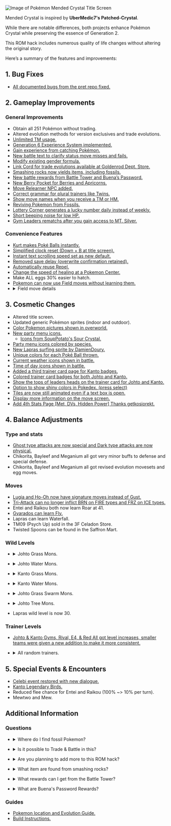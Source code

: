 ![Image of Pokémon Mended Crystal Title Screen](https://github.com/JySzE/Mended-Crystal/assets/70117278/8c78b3e2-d2bc-47f0-b3a3-fceb3b7b0c1e)

Mended Crystal is inspired by **UberMedic7's Patched-Crystal**. 

While there are notable differences, both projects enhance Pokémon Crystal while preserving the essence of Generation 2.

This ROM hack includes numerous quality of life changes without altering the original story. 

Here’s a summary of the features and improvements:

## 1. Bug Fixes

- [All documented bugs from the pret repo fixed.](https://github.com/pret/pokecrystal/blob/master/docs/bugs_and_glitches.md)

## 2. Gameplay Improvements

### General Improvements

- Obtain all 251 Pokémon without trading.
- Altered evolution methods for version exclusives and trade evolutions.
- [Unlimited TM usage.](https://github.com/pret/pokecrystal/wiki/Infinitely-reusable-TMs)
- [Generation 6 Experience System implemented.](https://github.com/pret/pokecrystal/wiki/Generation-6-Experience-System#1-rework-the-exp-share-item)
- [Gain experience from catching Pokémon.](https://github.com/pret/pokecrystal/wiki/Gain-experience-from-catching-Pok%C3%A9mon)
- [New battle text to clarify status move misses and fails.](https://github.com/pret/pokecrystal/wiki/Make-new-battle-text-to-distinguish-status-move-misses-and-fails)
- [Modify existing gender formula.](https://github.com/pret/pokecrystal/wiki/Modify-existing-gender-formula)
- [Link Cord for trade evolutions available at Goldenrod Dept. Store.](https://github.com/UberMedic7/patched-crystal/blob/c0f43e61025627343a8153f11653817ebd9623cc/data/items/marts.asm#L127)
- [Smashing rocks now yields items, including fossils.](https://github.com/pret/pokecrystal/wiki/Smashing-rocks-has-a-chance-to-contain-items)
- [New battle rewards from Battle Tower and Buena’s Password.](https://github.com/UberMedic7/patched-crystal/blob/Version3.0/data/trainers/parties.asm)
- [New Berry Pocket for Berries and Apricorns.](https://github.com/pret/pokecrystal/wiki/Add-a-new-Pack-pocket#10-update-the-crystal-only-pack-engine)
- [Move Relearner NPC added.](https://github.com/pret/pokecrystal/wiki/Add-a-Move-Reminder)
- [Correct grammar for plural trainers like Twins.](https://github.com/pret/pokecrystal/wiki/Correct-grammar-for-plural-trainers-like-Twins)
- [Show move names when you receive a TM or HM.](https://github.com/pret/pokecrystal/wiki/Show-move-names-when-you-receive-a-TM-or-HM)
- [Reviving Pokemon from Fossils.](https://github.com/pret/pokecrystal/wiki/Reviving-Pok%C3%A9mon-from-Fossils-(Gen-I))
- [Lottery Corner generates a lucky number daily instead of weekly.](https://github.com/pret/pokecrystal/wiki/Make-the-Lottery-Corner-generate-a-lucky-number-daily-instead-of-weekly)
- [Short beeping noise for low HP.](https://github.com/pret/pokecrystal/wiki/Short-beeping-noise-for-low-HP)
- [Gym Leaders rematchs after you gain access to MT. Silver.](https://github.com/UberMedic7/patched-crystal/blob/Version3.0/data/trainers/parties.asm)

### Convenience Features

- [Kurt makes Poké Balls instantly.](https://github.com/pret/pokecrystal/wiki/Kurt-Makes-Pokeballs-Instantly)
- [Simplified clock reset (Down + B at title screen).](https://github.com/pret/pokecrystal/wiki/Simplify-the-Clock-Reset-Procedure)
- [Instant text scrolling speed set as new default.](https://github.com/pret/pokecrystal/wiki/Add-a-new-text-scrolling-speed)
- [Removed save delay (overwrite confirmation retained).](https://github.com/pret/pokecrystal/wiki/Remove-the-artificial-save-delay)
- [Automatically reuse Repel.](https://github.com/pret/pokecrystal/wiki/Automatically-reuse-Repel)
- [Change the speed of healing at a Pokemon Center.](https://github.com/pret/pokecrystal/wiki/Tips-and-tricks#change-the-speed-of-healing-at-a-pok%C3%A9mon-center)
- Make ALL eggs 30% easier to hatch.
- [Pokemon can now use Field moves without learning them.](https://github.com/pret/pokecrystal/wiki/Allow-using-a-field-move-if-the-Pokemon-can-learn-it)
- <details>
  <summary>Field move details</summary>
  <ul>
    <li>Requires you to have the HM or TM + the required badge and situation to use field moves.</li>
    <li>Requires you to have a Pokémon in the party that can learn the TM or HM.</li>
    <li>Do not worry if they do not show up in your Pokémon submenu. Only field moves you manually have to call, with no physical interactive object, will show up in the submenu, and only when allowed (like Fly, Flash, Sweet Scent, etc.).</li>
    <li>For example, Fly will only show up when outside and will NOT appear in the submenu if inside a cave or building.</li>
    <li>For example, Surf, Whirlpool, and Waterfall will never show up in the submenu but will work as long as you have the HM, the required badge, and a Pokémon in the party that can learn it. Simply press 'A' at the object and it will work.</li>
    <li>For example, Headbutt will not show up in the Pokémon submenu and only requires you to have the TM and a Pokémon in the party that can learn it. Simply go up to a tree and press 'A'.</li>
    <li>You are still free to teach your Pokémon any TM or HM field move you want! This feature is simply a nice way to avoid wasting a move slot or keeping an HM slave in your team.</li>
  </ul>
</details>

## 3. Cosmetic Changes

- Altered title screen.
- Updated generic Pokémon sprites (indoor and outdoor).
- [Color Pokemon pictures shown in overworld.](https://github.com/pret/pokecrystal/wiki/Color-Pok%C3%A9mon-pictures-shown-in-overworld)
- [New party menu icons.](https://github.com/pret/pokecrystal/wiki/Add-a-new-party-menu-icon)
  - [Icons from SoupPotato's Sour Crystal.](https://github.com/SoupPotato/Sourcrystal/tree/master/gfx/icons)
- [Party menu icons colored by species.](https://github.com/pret/pokecrystal/wiki/Color-party-menu-icons-by-species)
- [New Lapras surfing sprite by DamienDoury.](https://github.com/DamienDoury/pokecrystal/blob/master/gfx/sprites/surf.png)
- [Unique colors for each Poké Ball thrown.](https://github.com/pret/pokecrystal/wiki/Use-unique-colors-for-each-thrown-Pok%C3%A9-Ball)
- [Current weather icons shown in battle.](https://github.com/pret/pokecrystal/wiki/Show-an-icon-for-the-current-weather)
- [Time of day icons shown in battle.](https://github.com/pret/pokecrystal/wiki/Show-an-icon-for-the-current-Time-of-Day)
- [Added a third trainer card page for Kanto badges.](https://github.com/pret/pokecrystal/wiki/Add-a-third-trainer-card-page-for-Kanto-badges)
- [Colored trainer card badges for both Johto and Kanto.](https://github.com/pret/pokecrystal/wiki/Colored-trainer-card-badges)
- [Show the tops of leaders heads on the trainer card for Johto and Kanto.](https://github.com/pret/pokecrystal/wiki/Show-the-tops-of-leaders-heads-on-the-trainer-card)
- [Option to show shiny colors in Pokedex. (press select)](https://github.com/pret/pokecrystal/wiki/Option-to-show-shiny-colors-in-Pok%C3%A9dex)
- [Tiles are now still animated even if a text box is open.](https://github.com/pret/pokecrystal/wiki/Tips-and-tricks#animate-tiles-even-when-textboxes-are-open)
- [Display more information on the move screen.](https://github.com/pret/pokecrystal/wiki/Display-more-information-on-the-move-screen)
- [Add 4th Stats Page [Met, DVs, Hidden Power] Thanks getkosiorekt.](https://github.com/pret/pokecrystal/wiki/Add-a-fourth-stats-page)

## 4. Balance Adjustments

### Type and stats

- [Ghost type attacks are now special and Dark type attacks are now physical.](https://github.com/UberMedic7/patched-crystal/blob/Version3.0/constants/type_constants.asm)
- Chikorita, Bayleef and Meganium all got very minor buffs to defense and special defense.
- Chikorita, Bayleef and Meganium all got revised evolution movesets and egg moves.

### Moves

- [Lugia and Ho-Oh now have signature moves instead of Gust.](https://github.com/UberMedic7/patched-crystal/blob/Version3.0/data/pokemon/evos_attacks.asm)
- [Tri-Attack can no longer inflict BRN on FIRE types and FRZ on ICE types.](https://github.com/pret/pokecrystal/wiki/Prevent-Steel%E2%80%90types-from-being-poisoned-by-Twineedle)
- Entei and Raikou both now learn Roar at 41.
- [Gyarados can learn Fly.](https://i.imgur.com/5t4irK1.jpeg)
- Lapras can learn Waterfall.
- TM09 (Psych Up) sold in the 3F Celadon Store.
- Twisted Spoons can be found in the Saffron Mart.

### Wild Levels

- <details>
  <summary>Johto Grass Mons.</summary>
  <table>
    <thead>
      <tr>
        <th>Level Range</th>
        <th>% Increase</th>
        <th>New Range Rounded</th>
      </tr>
    </thead>
    <tbody>
      <tr>
        <td>01 - 02</td>
        <td>+ 85%</td>
        <td>02 - 04</td>
      </tr>
      <tr>
        <td>03 - 03</td>
        <td>+ 55%</td>
        <td>05 - 05</td>
      </tr>
      <tr>
        <td>04 - 06</td>
        <td>+ 0%</td>
        <td>04 - 06</td>
      </tr>
      <tr>
        <td>07 - 10</td>
        <td>+ 10%</td>
        <td>08 - 11</td>
      </tr>
      <tr>
        <td>11 - 15</td>
        <td>+ 12%</td>
        <td>12 - 17</td>
      </tr>
      <tr>
        <td>16 - 20</td>
        <td>+ 15%</td>
        <td>18 - 23</td>
      </tr>
      <tr>
        <td>21 - 25</td>
        <td>+ 18%</td>
        <td>25 - 30</td>
      </tr>
      <tr>
        <td>26 - 30</td>
        <td>+ 21%</td>
        <td>31 - 36</td>
      </tr>
      <tr>
        <td>31 - 35</td>
        <td>+ 24%</td>
        <td>38 - 43</td>
      </tr>
      <tr>
        <td>36 - 40</td>
        <td>+ 20%</td>
        <td>43 - 48</td>
      </tr>
    </tbody>
  </table>
</details>

- <details>
  <summary>Johto Water Mons.</summary>
  <table>
    <thead>
      <tr>
        <th>Level Range</th>
        <th>New Range</th>
      </tr>
    </thead>
    <tbody>
      <tr>
        <td>01 - 10</td>
        <td>18 - 20</td>
      </tr>
      <tr>
        <td>15 - 15</td>
        <td>25 - 26</td>
      </tr>
      <tr>
        <td>20 - 20</td>
        <td>30 - 32</td>
      </tr>
      <tr>
        <td>35 - 35</td>
        <td>44 - 46</td>
      </tr>
      <tr>
        <td>40 - 40</td>
        <td>50 - 52</td>
      </tr>
    </tbody>
  </table>
</details>

- <details>
  <summary>Kanto Grass Mons.</summary>
  <table>
    <thead>
      <tr>
        <th>Level Range</th>
        <th>New Range</th>
      </tr>
    </thead>
    <tbody>
      <tr>
        <td>01 - 15</td>
        <td>36 - 38</td>
      </tr>
      <tr>
        <td>16 - 20</td>
        <td>38 - 42</td>
      </tr>
      <tr>
        <td>21 - 25</td>
        <td>38 - 42</td>
      </tr>
      <tr>
        <td>26 - 30</td>
        <td>42 - 44</td>
      </tr>
      <tr>
        <td>31 - 45</td>
        <td>42 - 44</td>
      </tr>
      <tr>
        <td>36 - 40</td>
        <td>44 - 46</td>
      </tr>
      <tr>
        <td>41 - 45</td>
        <td>44 - 46</td>
      </tr>
    </tbody>
  </table>
</details>

- <details>
  <summary>Kanto Water Mons.</summary>
  <table>
    <thead>
      <tr>
        <th>Level Range</th>
        <th>New Range</th>
      </tr>
    </thead>
    <tbody>
      <tr>
        <td>05 - 15</td>
        <td>36 - 38</td>
      </tr>
      <tr>
        <td>20 - 20</td>
        <td>40 - 42</td>
      </tr>
      <tr>
        <td>30 - 35</td>
        <td>42 - 44</td>
      </tr>
    </tbody>
  </table>
</details>

- <details>
  <summary>Johto Grass Swarm Mons.</summary>
  <table>
    <thead>
      <tr>
        <th>Level Range</th>
        <th>New Range</th>
      </tr>
    </thead>
    <tbody>
      <tr>
        <td>01 - 04</td>
        <td>05 - 05</td>
      </tr>
      <tr>
        <td>10 - 14</td>
        <td>16 - 18</td>
      </tr>
    </tbody>
  </table>
</details>

- <details>
  <summary>Johto Tree Mons.</summary>
  <table>
    <thead>
      <tr>
        <th>Level</th>
        <th>New</th>
      </tr>
    </thead>
    <tbody>
      <tr>
        <td>10</td>
        <td>15</td>
      </tr>
      <tr>
        <td>15</td>
        <td>20</td>
      </tr>
    </tbody>
  </table>
</details>

- Lapras wild level is now 30.

### Trainer Levels

- [Johto & Kanto Gyms, Rival, E4, & Red All got level increases, smaller teams were given a new addition to make it more consistent.](/data/trainers/parties.asm)

- <details>
  <summary>All random trainers.</summary>
  <table>
    <thead>
      <tr>
        <th>Level Range</th>
        <th>% Increase</th>
        <th>New Range Rounded</th>
      </tr>
    </thead>
    <tbody>
      <tr>
        <td>01 - 05</td>
        <td>+ 10%</td>
        <td>01 - 06</td>
      </tr>
      <tr>
        <td>06 - 10</td>
        <td>+ 10%</td>
        <td>07 - 11</td>
      </tr>
      <tr>
        <td>11 - 15</td>
        <td>+ 12%</td>
        <td>12 - 17</td>
      </tr>
      <tr>
        <td>16 - 20</td>
        <td>+ 15%</td>
        <td>18 - 23</td>
      </tr>
      <tr>
        <td>21 - 25</td>
        <td>+ 18%</td>
        <td>25 - 30</td>
      </tr>
      <tr>
        <td>26 - 30</td>
        <td>+ 21%</td>
        <td>31 - 36</td>
      </tr>
      <tr>
        <td>31 - 35</td>
        <td>+ 24%</td>
        <td>38 - 43</td>
      </tr>
      <tr>
        <td>36 - 40</td>
        <td>+ 20%</td>
        <td>43 - 48</td>
      </tr>
    </tbody>
  </table>
</details>

## 5. Special Events & Encounters

- [Celebi event restored with new dialogue.](https://github.com/pret/pokecrystal/wiki/Restore-the-GS-Ball-Celebi-Event)
- [Kanto Legendary Birds.](https://github.com/UberMedic7/patched-crystal/blob/Version3.0/data/wild/flee_mons.asm)
- Reduced flee chance for Entei and Raikou (100% ~> 10% per turn).
- Mewtwo and Mew.

## Additional Information

### Questions

- <details>
  <summary>Where do I find fossil Pokemon?</summary>
  <p>You can find fossils by smashing rocks with Rock Smash! You can then revive said fossils using an NPC inside the Ruins of Alph Research Center!</p>
</details>

- <details>
  <summary>Is it possible to Trade & Battle in this?</summary>
  <p>Yes! But it requires 2 copies of Mended Crystal to work properly, it will not work with vanilla copies or other ROM hacks.</p>
</details>

- <details>
  <summary>Are you planning to add more to this ROM hack?</summary>
  <p>I plan to add more features as the pret wiki updates with additional quality of life improvements, but only if they seem worthwhile.</p>
  <p>If you encounter any bugs or have suggestions, feel free to submit a pull request, and I will review it.</p>
  <p>As long as the changes maintain the overall feel of Generation 2, I’m open to adding more!</p>
</details>

- <details>
  <summary>What item are found from smashing rocks?</summary>
  <ul>
    <li>Metal Coat</li>
    <li>Thick Club</li>
    <li>Nugget</li>
    <li>Star Piece</li>
    <li>Big Pearl</li>
    <li>Dome Fossil</li>
    <li>Helix Fossil</li>
    <li>Old Amber</li>
    <li>Brick Piece</li>
    <li>Pearl</li>
  </ul>
</details>

- <details>
  <summary>What rewards can I get from the Battle Tower?</summary>
  <ul>
    <li>Master Ball x1</li>
    <li>Revive x5</li>
    <li>Max Potion x5</li>
    <li>Full Restore x5</li>
    <li>HP Up x5</li>
    <li>Protein x5</li>
    <li>Iron x5</li>
    <li>Carbos x5</li>
    <li>Calcium x5</li>
    <li>Rare Candy x5</li>
    <li>Full Heal x5</li>
    <li>PP Up x5</li>
    <li>Berserk Gene x5</li>
    <li>Normal Box x1</li>
    <li>Gorgeous Box x1</li>
    <li>Gold & Silver Leafs x5</li>
  </ul>
</details>

- <details>
  <summary>What are Buena's Password Rewards?</summary>
  <ul>
    <li>2 Blue Card points: Ultra Ball, Full Restore</li>
    <li>3 Blue Card points: Nugget, Rare Candy</li>
    <li>5 Blue Card points: Protein, Iron, Carbos, Calcium, HP Up</li>
    <li>6 Blue Card points: PP Up</li>
    <li>7 Blue Card points: Gold Leaf</li>
    <li>8 Blue Card points: Silver Leaf</li>
    <li>9 Blue Card points: Mysteryberry, Gold Berry, Berry Juice, Lucky Punch, Mirage Mail</li>
  </ul>
</details>


### Guides

- [Pokemon location and Evolution Guide.](Encounters%20&%20Evolutions.md)
- [Build Instructions.](INSTALL.md) 

